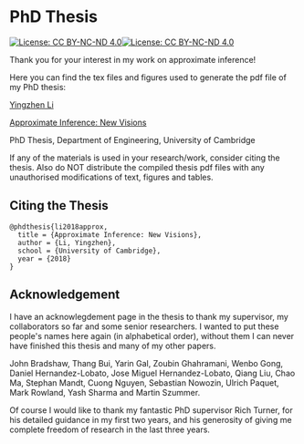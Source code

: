 # PhD Thesis

[![License: CC BY-NC-ND 4.0](https://licensebuttons.net/l/by-nc-nd/4.0/80x15.png)](https://creativecommons.org/licenses/by-nc-nd/4.0/)[![License: CC BY-NC-ND 4.0](https://img.shields.io/badge/License-CC%20BY--NC--ND%204.0-lightgrey.svg)](https://creativecommons.org/licenses/by-nc-nd/4.0/)

Thank you for your interest in my work on approximate inference!

Here you can find the tex files and figures used to generate the pdf file of my PhD thesis:

[Yingzhen Li](http://yingzhenli.net/home/en/)

[Approximate Inference: New Visions](http://yingzhenli.net/home/pdf/phd_thesis.pdf)

PhD Thesis, Department of Engineering, University of Cambridge

If any of the materials is used in your research/work, consider citing the thesis. Also do NOT distribute the compiled thesis pdf files with any unauthorised modifications of text, figures and tables.

## Citing the Thesis
```
@phdthesis{li2018approx,
  title = {Approximate Inference: New Visions},
  author = {Li, Yingzhen},
  school = {University of Cambridge},
  year = {2018}
}
```

## Acknowledgement
I have an acknowlegdement page in the thesis to thank my supervisor, my collaborators so far and some senior researchers. I wanted to put these people's names here again (in alphabetical order), without them I can never have finished this thesis and many of my other papers.

John Bradshaw, Thang Bui, Yarin Gal, Zoubin Ghahramani, Wenbo Gong, Daniel Hernandez-Lobato, Jose Miguel Hernandez-Lobato, Qiang Liu, Chao Ma, Stephan Mandt, Cuong Nguyen, Sebastian Nowozin, Ulrich Paquet, Mark Rowland, Yash Sharma and Martin Szummer.

Of course I would like to thank my fantastic PhD supervisor Rich Turner, for his detailed guidance in my first two years, and his generosity of giving me complete freedom of research in the last three years.

